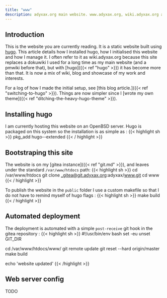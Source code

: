 ```yaml
---
title: "www"
description: adyxax.org main website. www.adyxax.org, wiki.adyxax.org and blog.adyxax.org all point here.
---
```


## Introduction

This is the website you are currently reading. It is a static website built using [hugo](https://github.com/gohugoio/hugo). This article details how I
installed hugo, how I initialised this website and how I manage it. I often refer to it as wiki.adyxax.org because this site replaces a dokuwiki I used for a long
time as my main website (and a pmwiki before that), but with [hugo]({{< ref "hugo" >}}) it has become more than that. It is now a mix of wiki, blog and showcase of my work and interests.

For a log of how I made the initial setup, see [this blog article.]({{< ref "switching-to-hugo" >}}). Things are now simpler since I [wrote my own theme]({{< ref "ditching-the-heavy-hugo-theme" >}}).

## Installing hugo

I am currently hosting this website on an OpenBSD server. Hugo is packaged on this system so the installation is as simple as :
{{< highlight sh >}}
pkg_add hugo--extended
{{< / highlight >}}

## Bootstraping this site

The website is on my [gitea instance]({{< ref "git.md" >}}), and leaves under the standard `/var/www/htdocs` path:
{{< highlight sh >}}
cd /var/www/htdocs
git clone _gitea@git.adyxax.org:adyxax/www.git
cd www
{{< / highlight >}}

To publish the website in the `public` folder I use a custom makefile so that I do not have to remind myself of hugo flags :
{{< highlight sh >}}
make build
{{< / highlight >}}

## Automated deployment

The deployment is automated with a simple `post-receive` git hook in the gitea repository :
{{< highlight sh >}}
#!/usr/bin/env bash
set -eu
unset GIT_DIR

cd /var/www/htdocs/www/
git remote update
git reset --hard origin/master
make build

echo 'website updated'
{{< /highlight >}}

## Web server config

TODO
